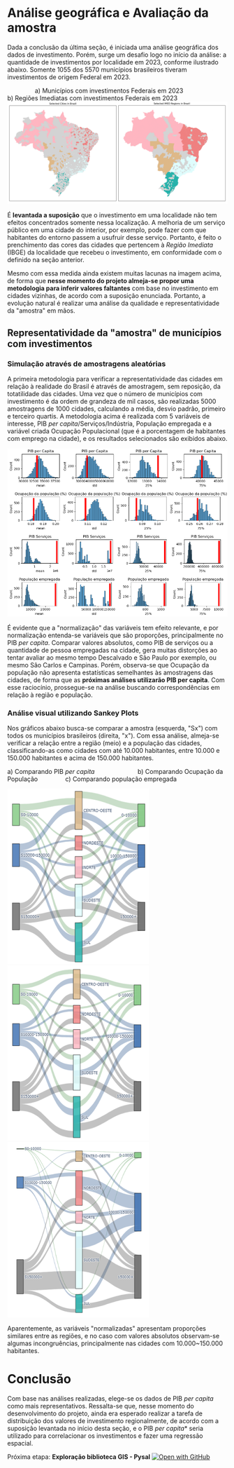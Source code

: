 # Análise geográfica e Avaliação da amostra

Dada a conclusão da última seção, é iniciada uma análise geográfica dos dados de investimento. Porém, surge um desafio logo no início da análise: a quantidade de investimentos por localidade em 2023, conforme ilustrado abaixo. Somente 1055 dos 5570 municípios brasileiros tiveram investimentos de origem Federal em 2023.

&nbsp;&nbsp;&nbsp;&nbsp;&nbsp;&nbsp;&nbsp;&nbsp; &nbsp;&nbsp;&nbsp;&nbsp;&nbsp;&nbsp; a) Municípios com investimentos Federais em 2023 &nbsp;&nbsp;&nbsp;&nbsp;&nbsp;&nbsp;&nbsp;&nbsp;&nbsp;&nbsp;&nbsp;&nbsp;&nbsp;&nbsp;&nbsp;&nbsp;&nbsp;&nbsp;&nbsp;&nbsp; &nbsp;&nbsp; b) Regiões Imediatas com investimentos Federais em 2023
![Descrição da Imagem](../imgs/GeoSample.png)

 É **levantada a suposição** que o investimento em uma localidade não tem efeitos concentrados somente nessa localização. A melhoria de um serviço público em uma cidade do interior, por exemplo, pode fazer com que habitantes do entorno passem a usufruir desse serviço. Portanto, é feito o prenchimento das cores das cidades que pertencem à *Região Imediata* (IBGE) da localidade que recebeu o investimento, em conformidade com o definido na seção anterior.
 
 Mesmo com essa medida ainda existem muitas lacunas na imagem acima, de forma que **nesse momento do projeto almeja-se propor uma metodologia para inferir valores faltantes** com base no investimento em cidades vizinhas, de acordo com a suposição enunciada. Portanto, a evolução natural é realizar uma análise da qualidade e representatividade da "amostra" em mãos.

 ## Representatividade da "amostra" de municípios com investimentos

### Simulação através de amostragens aleatórias

A primeira metodologia para verificar a representatividade das cidades em relação à realidade do Brasil é através de amostragem, sem reposição, da totatilidade das cidades. Uma vez que o número de municípios com investimento é da ordem de grandeza de mil casos, são realizadas 5000 amostragens de 1000 cidades, calculando a média, desvio padrão, primeiro e terceiro quartis. A metodologia acima é realizada com 5 variáveis de interesse, PIB *per capita*/Serviços/Indústria, População empregada e a variável criada Ocupação Populacional (que é a porcentagem de habitantes com emprego na cidade), e os resultados selecionados são exibidos abaixo.

![Descrição da Imagem](../imgs/Sample_hist.png)

É evidente que a "normalização" das variáveis tem efeito relevante, e por normalização entenda-se variáveis que são proporções, principalmente no PIB *per capita*. Comparar valores absolutos, como PIB de serviços ou a quantidade de pessoa empregadas na cidade, gera muitas distorções ao tentar avaliar ao mesmo tempo Descalvado e São Paulo por exemplo, ou mesmo Sâo Carlos e Campinas. Porém, observa-se que Ocupação da população não apresenta estatísticas semelhantes às amostragens das cidades, de forma que as **próximas análises utilizarão PIB per capita**. Com esse raciocínio, prossegue-se na análise buscando correspondências em relação à região e população.

### Análise visual utilizando Sankey Plots

Nos gráficos abaixo busca-se comparar a amostra (esquerda, "Sx") com todos os municípios brasileiros (direita, "x"). Com essa análise, almeja-se verificar a relação entre a região (meio) e a população das cidades, classificando-as como cidades com até 10.000 habitantes, entre 10.000 e 150.000 habitantes e acima de 150.000 habitantes. 

a) Comparando PIB *per capita*&nbsp;&nbsp;&nbsp;&nbsp;&nbsp;&nbsp;&nbsp;&nbsp;&nbsp;&nbsp;&nbsp;&nbsp;&nbsp;&nbsp;&nbsp;&nbsp;&nbsp;&nbsp;&nbsp;&nbsp;&nbsp;&nbsp;&nbsp;&nbsp;&nbsp;b) Comparando Ocupação da População&nbsp;&nbsp;&nbsp;&nbsp;&nbsp;&nbsp;&nbsp;&nbsp;&nbsp;&nbsp;&nbsp;&nbsp;&nbsp;&nbsp;&nbsp;&nbsp;c) Comparando população empregada  <!-- podia fazer melhor kkkkkk  preguiça-->
<p float="left">
  <img src="../imgs/Sankley_PIB.png" width="325" height="400" />
  <img src="../imgs/Sankley_Ocup.png" width="325" height="400" /> 
  <img src="../imgs/Sankley_Empreg.png" width="325" height="400" /> 
</p>

Aparentemente, as variáveis "normalizadas" apresentam proporções similares entre as regiões, e no caso com valores absolutos observam-se algumas incongruências, principalmente nas cidades com 10.000~150.000 habitantes.

# Conclusão

Com base nas análises realizadas, elege-se os dados de PIB *per capita* como mais representativos. Ressalta-se que, nesse momento do desenvolvimento do projeto, ainda era esperado realizar a tarefa de distribuição dos valores de investimento regionalmente, de acordo com a suposição levantada no início desta seção, e o PIB *per capita** seria utilizado para correlacionar os investimentos e fazer uma regressão espacial.


Próxima etapa:  **Exploração biblioteca GIS - Pysal**  [![Open with GitHub](https://img.shields.io/badge/Open_In_GitHub-%23121011.svg?logo=github&logoColor=white)](https://github.com/arthurhirez/Pratica-Ciencia-Dados-II/tree/main/docs/3.Spatial%20Analysis/3.3%20Estudo%20biblioteca%20Pysal)
